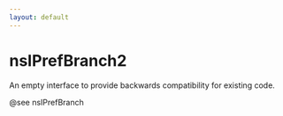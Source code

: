 ```yaml
---
layout: default
---
```


# nsIPrefBranch2 #
  
An empty interface to provide backwards compatibility for existing code.  
  
@see nsIPrefBranch  
  
